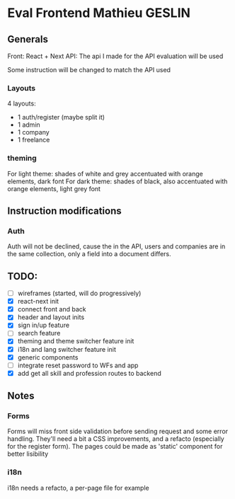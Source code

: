 # Eval Frontend Mathieu GESLIN

## Generals

Front: React + Next
API: The api I made for the API evaluation will be used

Some instruction will be changed to match the API used
 
### Layouts
4 layouts:
- 1 auth/register (maybe split it)
- 1 admin
- 1 company
- 1 freelance


### theming

For light theme: shades of white and grey accentuated with orange elements, dark font
For dark theme: shades of black, also accentuated with orange elements, light grey font

## Instruction modifications

### Auth
Auth will not be declined, cause the in the API, users and companies are in the same collection, only a field into a document differs.

## TODO:

- [ ] wireframes (started, will do progressively)
- [x] react-next init
- [x] connect front and back
- [x] header and layout inits
- [x] sign in/up feature
- [ ] search feature
- [x] theming and theme switcher feature init
- [x] i18n and lang switcher feature init
- [x] generic components
- [ ] integrate reset password to WFs and app
- [x] add  get all skill and profession routes to backend

## Notes

### Forms

Forms will miss front side validation before sending request and some error handling.
They'll need a bit a CSS improvements, and a refacto (especially for the register form). The pages could be made as 'static' component for better lisibility

### i18n

i18n needs a refacto, a per-page file for example
